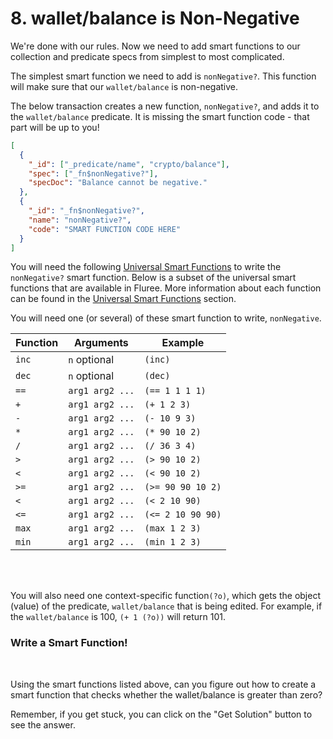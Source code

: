 # 8. wallet/balance is Non-Negative

We're done with our rules. Now we need to add smart functions to our collection and predicate specs from simplest to most complicated.

The simplest smart function we need to add is `nonNegative?`. This function will make sure that our `wallet/balance` is non-negative.

The below transaction creates a new function, `nonNegative?`, and adds it to the `wallet/balance` predicate. It is missing the smart function code - that part will be up to you!

```json
[
  {
    "_id": ["_predicate/name", "crypto/balance"],
    "spec": ["_fn$nonNegative?"],
    "specDoc": "Balance cannot be negative."
  },
  {
    "_id": "_fn$nonNegative?",
    "name": "nonNegative?",
    "code": "SMART FUNCTION CODE HERE"
  }
]
```

You will need the following <a href="/docs/smart-functions#universal-functions" target="_blank">Universal Smart Functions</a> to write the `nonNegative?` smart function. Below is a subset of the universal smart functions that are available in Fluree. More information about each function can be found in the <a href="/docs/smart-functions#universal-functions" target="_blank">Universal Smart Functions</a> section.

You will need one (or several) of these smart function to write, `nonNegative`.

| Function | Arguments       | Example           |
| -------- | --------------- | ----------------- |
| `inc`    | `n` optional    | `(inc)`           |
| `dec`    | `n` optional    | `(dec)`           |
| `==`     | `arg1 arg2 ...` | `(== 1 1 1 1)`    |
| `+`      | `arg1 arg2 ...` | `(+ 1 2 3)`       |
| `-`      | `arg1 arg2 ...` | `(- 10 9 3)`      |
| `*`      | `arg1 arg2 ...` | `(* 90 10 2)`     |
| `/`      | `arg1 arg2 ...` | `(/ 36 3 4)`      |
| `>`      | `arg1 arg2 ...` | `(> 90 10 2)`     |
| `<`      | `arg1 arg2 ...` | `(< 90 10 2)`     |
| `>=`     | `arg1 arg2 ...` | `(>= 90 90 10 2)` |
| `<`      | `arg1 arg2 ...` | `(< 2 10 90)`     |
| `<=`     | `arg1 arg2 ...` | `(<= 2 10 90 90)` |
| `max`    | `arg1 arg2 ...` | `(max 1 2 3)`     |
| `min`    | `arg1 arg2 ...` | `(min 1 2 3)`     |

<br/>
<br/>

You will also need one context-specific function`(?o)`, which gets the object (value) of the predicate, `wallet/balance` that is being edited. For example, if the `wallet/balance` is 100, `(+ 1 (?o))` will return 101.

<div class="challenge">
<h3>Write a Smart Function!</h3>
<br/>
<p>Using the smart functions listed above, can you figure out how to create a smart function that checks whether the wallet/balance is greater than zero?</p>
<p>Remember, if you get stuck, you can click on the "Get Solution" button to see the answer.</p>
</div>
<br/>
<br/>
